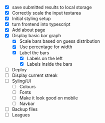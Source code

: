 - [x] save submitted results to local storage
- [x] Correctly scale the input textarea
- [x] Initial styling setup
- [x] turn frontend into typescript
- [x] Add about page
- [x] Display basic bar graph
    - [x] Scale bars based on guess distribution
    - [x] Use percentage for width
    - [x] Label the bars
        - [x] Labels on the left
        - [x] Labels inside the bars
- [ ] Deploy
- [ ] Display current streak
- [ ] Syling/UI
    - [ ] Colours
    - [ ] Fonts
    - [ ] Make it look good on mobile
    - [ ] Navbar
- [ ] Backup files
- [ ] Leagues
